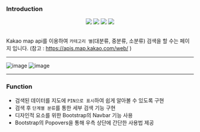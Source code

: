 ### Introduction
<div align=center>
<img src="https://img.shields.io/badge/HTML5-E34F26?style=flat-square&logo=HTML5&logoColor=white" /></a> 
<img src="https://img.shields.io/badge/CSS3-1572B6?style=flat-square&logo=CSS3&logoColor=white"/></a> 
<img src="https://img.shields.io/badge/JavaScript-F7DF1E?style=flat-square&logo=JavaScript&logoColor=white"/></a> 
<img src="https://img.shields.io/badge/Bootstrap-952B3?style=flat-square&logo=Bootstrap&logoColor=white"/></a> 
</div>
<br>

Kakao map api를 이용하여 `카테고리 별`(대분류, 중분류, 소분류) 검색을 할 수는 페이지 입니다.
(참고 : https://apis.map.kakao.com/web/ )
<hr>

![image](https://user-images.githubusercontent.com/75987810/110601089-eecfc180-81c7-11eb-8744-d3bb0ea81d0a.png)
![image](https://user-images.githubusercontent.com/75987810/110601120-f55e3900-81c7-11eb-908e-9a8f50338f55.png)

<hr>

### Function
* 검색된 데이터를 지도에 `PIN으로 표시`하여 쉽게 알아볼 수 있도록 구현
* 검색 후 `단계별 분류`를 통한 세부 검색 기능 구현
* 디자인적 요소를 위한 Bootstrap의 Navbar 기능 사용
* Bootstrap의 Popovers을 통해 우측 상단에 간단한 사용법 제공








